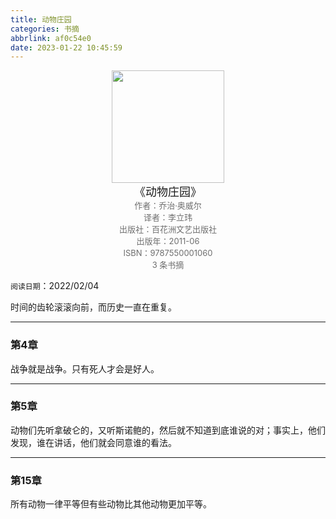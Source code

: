 ```yaml
---
title: 动物庄园
categories: 书摘
abbrlink: af0c54e0
date: 2023-01-22 10:45:59
---
```


<center><img src="https://wfqqreader-1252317822.image.myqcloud.com/cover/29/641029/t9_641029.jpg" width="180"> </center>
<center><font size=4>《动物庄园》</font></center>
<center><font color='#6e6e6e' size=2>作者：乔治·奥威尔</font></center>
<center><font color='#6e6e6e' size=2>译者：李立玮</font></center>
<center><font color='#6e6e6e' size=2>出版社：百花洲文艺出版社</font></center>
<center><font color='#6e6e6e' size=2>出版年：2011-06</font></center>
<center><font color='#6e6e6e' size=2>ISBN：9787550001060</font></center>
<center><font color='#6e6e6e' size=2>3 条书摘</font></center>

`阅读日期`：2022/02/04 

时间的齿轮滚滚向前，而历史一直在重复。

---

### 第4章

‍战争就是战争。只有死人才会是好人。

---

### 第5章

‍动物们先听拿破仑的，又听斯诺鲍的，然后就不知道到底谁说的对；事实上，他们发现，谁在讲话，他们就会同意谁的看法。

---

### 第15章

‍所有动物一律平等但有些动物比其他动物更加平等。

